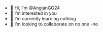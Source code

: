 - 👋 Hi, I’m @AngianGG24
- 👀 I’m interested in you
- 🌱 I’m currently learning nothing
- 💞️ I’m looking to collaborate on no one
-no

<!---
AngianGG24/AngianGG24 is a ✨ special ✨ repository because its `README.md` (this file) appears on your GitHub profile.
You can click the Preview link to take a look at your changes.
--->
